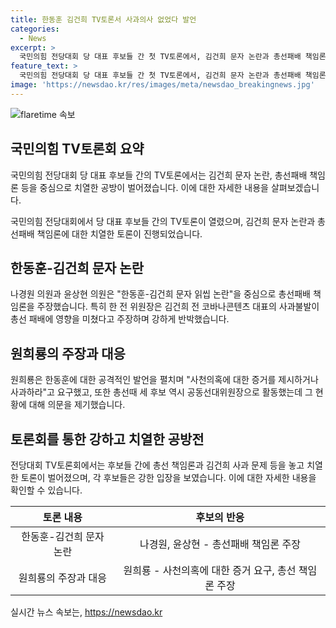 ```yaml
---
title: 한동훈 김건희 TV토론서 사과의사 없었다 발언
categories:
  - News
excerpt: >
  국민의힘 전당대회 당 대표 후보들 간 첫 TV토론에서, 김건희 문자 논란과 총선패배 책임론을 놓고 치열한 공방이 벌어졌다. 한동훈 전 비상대책위원장을 두고 후보들이 강력한 비판을 퍼부었고, 원희룡 전 국토교통부 장관과의 사천의혹 논란에서도 공방이 이어졌다. 후보들은 9일 TV조선 스튜디오에서 열린 토론회에서 이 같은 논란을 펼치며 총선패배 책임을 놓고 격론을 벌였으며, 이에 대한 공세와 반발이 집중되었다.
feature_text: >
  국민의힘 전당대회 당 대표 후보들 간 첫 TV토론에서, 김건희 문자 논란과 총선패배 책임론을 놓고 치열한 공방이 벌어졌다. 한동훈 전 비상대책위원장을 두고 후보들이 강력한 비판을 퍼부었고, 원희룡 전 국토교통부 장관과의 사천의혹 논란에서도 공방이 이어졌다. 후보들은 9일 TV조선 스튜디오에서 열린 토론회에서 이 같은 논란을 펼치며 총선패배 책임을 놓고 격론을 벌였으며, 이에 대한 공세와 반발이 집중되었다.
image: 'https://newsdao.kr/res/images/meta/newsdao_breakingnews.jpg'
---
```


<p><img src="https://newsdao.kr/res/images/meta/newsdao_breakingnews.jpg" alt="flaretime 속보" /></p>

<h2 data-ke-size="size26">국민의힘 TV토론회 요약</h2>

<p>국민의힘 전당대회 당 대표 후보들 간의 TV토론에서는 김건희 문자 논란, 총선패배 책임론 등을 중심으로 치열한 공방이 벌어졌습니다. 이에 대한 자세한 내용을 살펴보겠습니다.</p>

<p data-ke-size="size16">국민의힘 전당대회에서 당 대표 후보들 간의 TV토론이 열렸으며, 김건희 문자 논란과 총선패배 책임론에 대한 치열한 토론이 진행되었습니다.</p>

<h2 data-ke-size="size26">한동훈-김건희 문자 논란</h2>

<div>
  <p data-ke-size="size16">나경원 의원과 윤상현 의원은 "한동훈-김건희 문자 읽씹 논란"을 중심으로 총선패배 책임론을 주장했습니다. 특히 한 전 위원장은 김건희 전 코바나콘텐츠 대표의 사과불발이 총선 패배에 영향을 미쳤다고 주장하며 강하게 반박했습니다.</p>
</div>

<h2 data-ke-size="size26">원희룡의 주장과 대응</h2>

<div>
  <p data-ke-size="size16">원희룡은 한동훈에 대한 공격적인 발언을 펼치며 "사천의혹에 대한 증거를 제시하거나 사과하라"고 요구했고, 또한 총선때 세 후보 역시 공동선대위원장으로 활동했는데 그 현황에 대해 의문을 제기했습니다.</p>
</div>

<h2 data-ke-size="size26">토론회를 통한 강하고 치열한 공방전</h2>

<div>
  <p data-ke-size="size16">전당대회 TV토론회에서는 후보들 간에 총선 책임론과 김건희 사과 문제 등을 놓고 치열한 토론이 벌어졌으며, 각 후보들은 강한 입장을 보였습니다. 이에 대한 자세한 내용을 확인할 수 있습니다.</p>
</div>

<table>
  <thead>
    <tr>
      <th style="text-align: center;"><b>토론 내용</b></th>
      <th style="text-align: center;"><b>후보의 반응</b></th>
    </tr>
  </thead>
  <tbody>
    <tr>
      <td style="text-align: center;">한동훈-김건희 문자 논란</td>
      <td style="text-align: center;">나경원, 윤상현 - 총선패배 책임론 주장</td>
    </tr>
    <tr>
      <td style="text-align: center;">원희룡의 주장과 대응</td>
      <td style="text-align: center;">원희룡 - 사천의혹에 대한 증거 요구, 총선 책임론 주장</td>
    </tr>
  </tbody>
</table>

<p data-ke-size="size16"></p>
실시간 뉴스 속보는, <a href="https://newsdao.kr" rel="dofollow">https://newsdao.kr</a>


